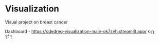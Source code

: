 # Visualization
Visual project on breast cancer

Dashboard - https://odedreg-visualization-main-ok7zvh.streamlit.app/
ךןמ
ךf
ך
